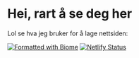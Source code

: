 # Hei, rart å se deg her

Lol se hva jeg bruker for å lage nettsiden:

[![Formatted with Biome](https://img.shields.io/badge/Formatted_with-Biome-60a5fa?style=flat&logo=biome)](https://biomejs.dev/)
[![Netlify Status](https://api.netlify.com/api/v1/badges/903297f2-d78c-44e7-948e-e4894684f2af/deploy-status)](https://app.netlify.com/projects/lmfaole/deploys)
